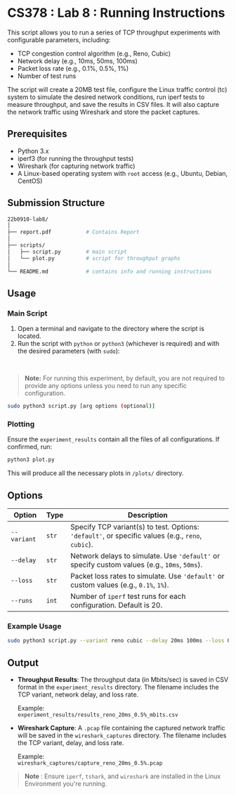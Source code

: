 # CS378 : Lab 8 : Running Instructions

This script allows you to run a series of TCP throughput experiments with configurable parameters, including:

- TCP congestion control algorithm (e.g., Reno, Cubic)
- Network delay (e.g., 10ms, 50ms, 100ms)
- Packet loss rate (e.g., 0.1%, 0.5%, 1%)
- Number of test runs

The script will create a 20MB test file, configure the Linux traffic control (tc) system to simulate the desired network conditions, run iperf tests to measure throughput, and save the results in CSV files. It will also capture the network traffic using Wireshark and store the packet captures.

## Prerequisites

- Python 3.x
- iperf3 (for running the throughput tests)
- Wireshark (for capturing network traffic)
- A Linux-based operating system with `root` access (e.g., Ubuntu, Debian, CentOS)


## Submission Structure

```bash
22b0910-lab8/
│
├── report.pdf           # Contains Report
│
├── scripts/
│   ├── script.py        # main script
│   └── plot.py          # script for throughput graphs
│
└── README.md            # contains info and running instructions

```


## Usage

### Main Script 
1. Open a terminal and navigate to the directory where the script is located.
2. Run the script with `python` or `python3` (whichever is required) and with the desired parameters (with `sudo`):

<br>

> **Note:** For running this experiment, by default, you are not required to provide any options unless you need to run any specific configuration.

```bash
sudo python3 script.py [arg options (optional)]
```

### Plotting

Ensure the `experiment_results` contain all the files of all configurations. If confirmed, run:
```bash
python3 plot.py
```
This will produce all the necessary plots in `/plots/` directory.

## Options

| Option             | Type      | Description                                                                                               |
|--------------------|-----------|-----------------------------------------------------------------------------------------------------------|
| `--variant`        | `str`     | Specify TCP variant(s) to test. Options: `'default'`, or specific values (e.g., `reno`, `cubic`). |
| `--delay`          | `str`     | Network delays to simulate. Use `'default'` or specify custom values (e.g., `10ms`, `50ms`).             |
| `--loss`           | `str`     | Packet loss rates to simulate. Use `'default'` or custom values (e.g., `0.1%`, `1%`).                   |
| `--runs`           | `int`     | Number of `iperf` test runs for each configuration. Default is 20.                                       |

### Example Usage

```bash
sudo python3 script.py --variant reno cubic --delay 20ms 100ms --loss 0.5% 1% --runs 10
```

## Output

- **Throughput Results**: The throughput data (in Mbits/sec) is saved in CSV format in the `experiment_results` directory. The filename includes the TCP variant, network delay, and loss rate.
  
  Example:  
  `experiment_results/results_reno_20ms_0.5%_mbits.csv`

- **Wireshark Capture**: A `.pcap` file containing the captured network traffic will be saved in the `wireshark_captures` directory. The filename includes the TCP variant, delay, and loss rate.

  Example:  
  `wireshark_captures/capture_reno_20ms_0.5%.pcap`


> **Note** : Ensure `iperf`, `tshark`, and `wireshark` are installed in the Linux Environment you're running.
